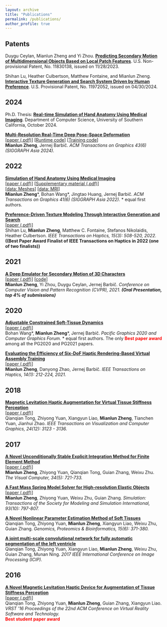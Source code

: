 ```yaml
---
layout: archive
title: "Publications"
permalink: /publications/
author_profile: true
---
```


## Patents

Duygu Ceylan, Mianlun Zheng and Yi Zhou. <b> [Predicting Secondary Motion of Multidimensional
Objects Based on Local Patch Features](https://patents.google.com/patent/US11830138B2/en)</b>. U.S. Non-provisional Patent, No. 11830138, issued on
11/28/2023.

Shihan Lu, Heather Culbertson, Matthew Fontaine, and Mianlun Zheng. <b> [Interactive Texture
Generation and Search System Driven by Human Preference](https://patents.google.com/patent/US11972052B2/en)</b>. U.S. Provisional Patent, No. 11972052, issued on 04/30/2024.

## 2024
Ph.D. Thesis: <b>[Real-time Simulation of Hand Anatomy Using Medical Imaging](/publications/papers/thesis.pdf)</b>. Department of Computer Science, University of Southern California, October 2024.<br>

<b>[Multi-Resolution Real-Time Deep Pose-Space Deformation](https://zhengmianlun.github.io/publications/fastDeformer.html)</b><br> 
[[paper (.pdf)](/publications/papers/fastDeformer.pdf)] [[Runtime code]()] [[Training code]()] <br>
<span style="text-align: justify;">
<b>Mianlun Zheng</b>, Jernej Barbič. <i>ACM Transactions on Graphics 43(6) (SIGGRAPH Asia 2024).</i>
</span> 

## 2022

<b>[Simulation of Hand Anatomy Using Medical Imaging](https://zhengmianlun.github.io/publications/handAnatomy.html)</b><br> 
[[paper (.pdf)](/publications/papers/handAnatomy.pdf)] [[Supplementary material (.pdf)](/publications/papers/handAnatomy_supplementary.pdf)]<br>
[[data: Meshes](https://viterbi-web.usc.edu/~jbarbic/handSystem/ZhengWangHuangBarbic-SIGGRAPH-Asia-2022-supplementary.zip)] [[data: MRI](https://viterbi-web.usc.edu/~jbarbic/hand-mri-dataset/)] <br>
<span style="text-align: justify;">
<b>Mianlun Zheng</b>\*, Bohan Wang\*, Jingtao Huang, Jernej Barbič. <i>ACM Transactions on Graphics 41(6) (SIGGRAPH Asia 2022).</i> * equal first authors.
</span> 

<b>[Preference-Driven Texture Modeling Through Interactive Generation and Search](https://zhengmianlun.github.io/publications/hapticsTexture.html)</b><br> 
[[paper (.pdf)](/publications/papers/textureGeneration.pdf)] <br>
<span style="text-align: justify;">
Shihan Lu, <b>Mianlun Zheng</b>, Matthew C. Fontaine, Stefanos Nikolaidis, Heather Culbertson. <i> IEEE Transactions on Haptics, 15(3): 508-520, 2022. </i> <b>((Best Paper Award Finalist of IEEE Transactions on Haptics in 2022 (one of two finalists))</b> </span> 

## 2021

<b>[A Deep Emulator for Secondary Motion of 3D Characters](https://zhengmianlun.github.io/publications/deepEmulator.html)</b><br> 
[[paper (.pdf)](/publications/papers/deepEmulator.pdf)] [[code](https://github.com/ZhengMianlun/deep_emulator)]<br>
<span style="text-align: justify;">
<b>Mianlun Zheng</b>, Yi Zhou, Duygu Ceylan, Jernej Barbič. <i> Conference on Computer Vision and Pattern Recognition (CVPR), 2021. <b>(Oral Presentation, top 4% of submissions)</b></i>
</span> 

## 2020
<b>[Adjustable Constrained Soft-Tissue Dynamics](https://zhengmianlun.github.io/publications/adjustableDynamics.html)</b><br> 
[[paper (.pdf)](/publications/papers/adjustableDynamics.pdf)]<br>
<span style="text-align: justify;">
Bohan Wang\*, <b>Mianlun Zheng</b>\*, Jernej Barbič. <i>Pacific Graphics 2020 and Computer Graphics Forum.</i> * equal first authors.
</span> The only <b> <span style="color:red"> Best paper award</span> </b> among all the PG2020 and PG2021 papers.

<b>[Evaluating the Efficiency of Six-DoF Haptic Rendering-Based Virtual Assembly Training](https://zhengmianlun.github.io/publications/virtualAssembly.html)</b><br> 
[[paper (.pdf)](/publications/papers/virtualAssembly.pdf)]<br>
<span style="text-align: justify;">
<b>Mianlun Zheng</b>, Danyong Zhao, Jernej Barbič. <i>IEEE Transactions on Haptics, 14(1): 212-224, 2021.</i>
</span> 


## 2018
<b>[Magnetic Levitation Haptic Augmentation for Virtual Tissue Stiffness Perception](https://zhengmianlun.github.io/publications/levitationHaptic.html)</b><br> 
[[paper (.pdf)](/publications/papers/levitationHaptic.pdf)]<br>
<span style="text-align: justify;">
Qianqian Tong, Zhiyong Yuan, Xiangyun Liao, <b>Mianlun Zheng</b>, Tianchen Yuan, Jianhui Zhao. <i>IEEE Transactions on Visualization and Computer Graphics, 24(12): 3123 - 3136.</i>
</span>



## 2017

<b>[A Novel Unconditionally Stable Explicit Integration Method for Finite Element Method](https://zhengmianlun.github.io/publications/explicitFEM.html)</b><br> 
[[paper (.pdf)](/publications/papers/explicitFEM.pdf)] <br>
<span style="text-align: justify;">
<b>Mianlun Zheng</b>, Zhiyong Yuan, Qianqian Tong, Guian Zhang, Weixu Zhu. <i>The Visual Computer, 34(5): 721-733.</i>
</span>


<b>[A Fast Mass Spring Model Solver for High-resolution Elastic Objects](https://zhengmianlun.github.io/publications/fastMSMSolver.html)</b><br> 
[[paper (.pdf)](/publications/papers/fastMSMSolver.pdf)] <br>
<span style="text-align: justify;">
<b>Mianlun Zheng</b>, Zhiyong Yuan, Weixu Zhu, Guian Zhang. <i>Simulation: Transactions of the Society for Modeling and Simulation International, 93(10): 797-807.</i>
</span>

<b>[A Novel Nonlinear Parameter Estimation Method of Soft Tissues](https://www.sciencedirect.com/science/article/pii/S1672022917301687)</b><br> 
<span style="text-align: justify;">
Qianqian Tong, Zhiyong Yuan, <b>Mianlun Zheng</b>, Xiangyun Liao, Weixu Zhu, Guian Zhang. <i>Genomics, Proteomics & Bioinformatics, 15(6): 371-380.</i>
</span>

<b>[A joint multi-scale convolutional network for fully automatic segmentation of the left ventricle](https://ieeexplore.ieee.org/abstract/document/8296855)</b>
<span style="text-align: justify;">
<br> Qianqian Tong, Zhiyong Yuan, Xiangyun Liao, <b>Mianlun Zheng</b>, Weixu Zhu, Guian Zhang, Munan Ning. <i>2017 IEEE International Conference on Image Processing (ICIP).</i>
</span>


## 2016

<b>[A Novel Magnetic Levitation Haptic Device for Augmentation of Tissue Stiffness Perception](https://dl.acm.org/citation.cfm?id=2993377)</b><br/>
[[paper (.pdf)](/publications/papers/magneticDevice.pdf)] <br>
<span style="text-align: justify;">
Qianqian Tong, Zhiyong Yuan, <b>Mianlun Zheng</b>, Guian Zhang, Xiangyun Liao. <i>VRST '16 Proceedings of the 22nd ACM Conference on Virtual Reality Software and Technology. </i> <br>
<b> <span style="color:red">Best student paper award</span> </b>






